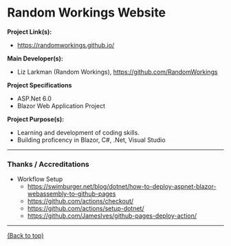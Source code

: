 # Random Workings Website

**Project Link(s):**
- https://randomworkings.github.io/

**Main Developer(s):**
- Liz Larkman (Random Workings), https://github.com/RandomWorkings

**Project Specifications**
- ASP.Net 6.0
- Blazor Web Application Project

**Project Purpose(s):**
- Learning and development of coding skills.
- Building proficency in Blazor, C#, .Net, Visual Studio

---
### Thanks / Accreditations

- Workflow Setup
  - https://swimburger.net/blog/dotnet/how-to-deploy-aspnet-blazor-webassembly-to-github-pages
  - https://github.com/actions/checkout/
  - https://github.com/actions/setup-dotnet/
  - https://github.com/JamesIves/github-pages-deploy-action/

---
[(Back to top)](README.md)